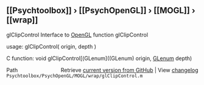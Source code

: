## [[Psychtoolbox]] &#8250; [[PsychOpenGL]] &#8250; [[MOGL]] &#8250; [[wrap]]

glClipControl  Interface to [OpenGL](OpenGL) function glClipControl  
  
usage:  glClipControl( origin, depth )  
  
C function:  void glClipControl[(GLenum]((GLenum) origin, [GLenum](GLenum) depth)  




<div class="code_header" style="text-align:right;">
  <span style="float:left;">Path&nbsp;&nbsp;</span> <span class="counter">Retrieve <a href=
  "https://raw.github.com/Psychtoolbox-3/Psychtoolbox-3/beta/Psychtoolbox/PsychOpenGL/MOGL/wrap/glClipControl.m">current version from GitHub</a> | View <a href=
  "https://github.com/Psychtoolbox-3/Psychtoolbox-3/commits/beta/Psychtoolbox/PsychOpenGL/MOGL/wrap/glClipControl.m">changelog</a></span>
</div>
<div class="code">
  <code>Psychtoolbox/PsychOpenGL/MOGL/wrap/glClipControl.m</code>
</div>

